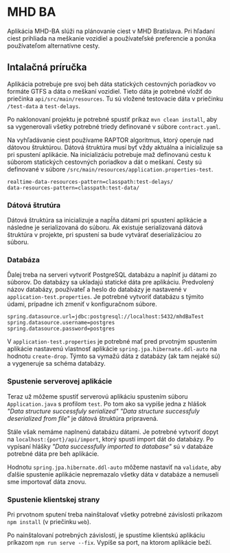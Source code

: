 # MHD BA

Aplikácia MHD-BA slúži na plánovanie ciest v MHD Bratislava. 
Pri hľadaní ciest prihliada na meškanie vozidiel a používateľské preferencie a ponúka používateľom alternatívne cesty.

## Intalačná príručka

Aplikácia potrebuje pre svoj beh dáta statických cestovných poriadkov vo formáte GTFS a dáta o meškaní vozidiel.
Tieto dáta je potrebné vložiť do priečinka `api/src/main/resources`. 
Tu sú vložené testovacie dáta v priečinku `/test-data` a `test-delays`.

Po naklonovaní projektu je potrebné spustiť príkaz
`mvn clean install`, aby sa vygenerovali všetky potrebné triedy definované v súbore `contract.yaml`.

Na vyhľadávanie ciest používame RAPTOR algoritmus, ktorý operuje nad dátovou štruktúrou. 
Dátová štruktúra musí byť vždy aktuálna a inicializuje sa pri spustení aplikácie.
Na inicializáciu potrebuje maž definovanú cestu k súborom statických cestovných poriadkov a dát o meškaní. 
Cesty sú definované v súbore `/src/main/resources/application.properties-test`. 

`realtime-data-resources-pattern=classpath:test-delays/`<br/>
`data-resources-pattern=classpath:test-data/`

### Dátová štrutúra 
Dátová štruktúra sa inicializuje a napĺňa dátami pri spustení aplikácie a následne je serializovaná do súboru.
Ak existuje serializovaná dátová štruktúra v projekte, pri spustení sa bude vytvárať deserializáciou zo súboru. 

### Databáza
Ďalej treba na serveri vytvoriť PostgreSQL databázu a naplniť ju dátami zo súborov. 
Do databázy sa ukladajú statické dáta pre aplikáciu. 
Predvolený názov databázy, používateľ a heslo do databázy je nastavené v `application-test.properties`.
Je potrebné vytvoriť databázu s týmito údami, prípadne ich zmeniť v konfiguračnom súbore.

`spring.datasource.url=jdbc:postgresql://localhost:5432/mhdBaTest`<br/>
`spring.datasource.username=postgres`<br/>
`spring.datasource.password=postgres`<br/>

V `application-test.properties`  je potrebné mať pred prvotným spustením aplikácie nastavenú vlastnosť aplikácie
`spring.jpa.hibernate.ddl-auto` na hodnotu `create-drop`. 
Týmto sa vymažú dáta z databázy (ak tam nejaké sú) a vygeneruje sa schéma databázy.

### Spustenie serverovej aplikácie
Teraz už môžeme spustiť serverovú aplikáciu spustením súboru `Application.java` s profilom `test`. 
Po tom ako sa vypíše jedna z hlášok 
*"Data structure successfuly serialized"*
*"Data structure successfuly deserialized from file"*
je dátová štruktúra pripravená. 

Stále však nemáme naplnenú databázu dátami. 
Je potrebné vytvoriť dopyt na `localhost:{port}/api/import`, ktorý spustí import dát do databázy.
Po vypísaní hlášky 
*"Data successfully imported to database"* sú v databáze potrebné dáta pre beh aplikácie.

Hodnotu `spring.jpa.hibernate.ddl-auto` môžeme nastaviť na `validate`, aby ďalšie spustenie aplikácie nepremazalo všetky dáta v databáze a nemuseli sme importovať dáta znovu.

### Spustenie klientskej strany
Pri prvotnom sputení treba nainštalovať všetky potrebné závislosti príkazom `npm install` (v priečinku `web`).

Po nainštalovaní potrebných závislostí, je spustíme klientskú aplikáciu príkazom `npm run serve --fix`.
Vypíše sa port, na ktorom aplikácie beží.

